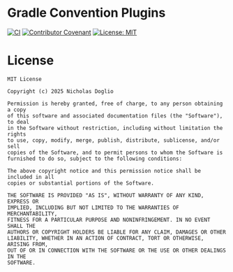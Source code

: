 # Gradle Convention Plugins

[![CI](https://github.com/WhosNickDoglio/convention-plugins/actions/workflows/ci.yml/badge.svg)](https://github.com/WhosNickDoglio/convention-plugins/actions/workflows/ci.yml)
[![Contributor Covenant](https://img.shields.io/badge/Contributor%20Covenant-2.1-4baaaa.svg)](.github/CODE_OF_CONDUCT.md)
[![License: MIT](https://img.shields.io/badge/License-MIT-yellow.svg)](https://opensource.org/licenses/MIT)

[//]: # ([![codecov]&#40;https://codecov.io/gh/WhosNickDoglio/dagger-rules/branch/main/graph/badge.svg?token=wCMZ499cH4&#41;]&#40;https://codecov.io/gh/WhosNickDoglio/dagger-rules&#41;)
[//]: # ([![Maintainability]&#40;https://api.codeclimate.com/v1/badges/528180026c455cacee93/maintainability&#41;]&#40;https://codeclimate.com/github/WhosNickDoglio/dagger-rules/maintainability&#41;)


# License

	MIT License

	Copyright (c) 2025 Nicholas Doglio

	Permission is hereby granted, free of charge, to any person obtaining a copy
	of this software and associated documentation files (the "Software"), to deal
	in the Software without restriction, including without limitation the rights
	to use, copy, modify, merge, publish, distribute, sublicense, and/or sell
	copies of the Software, and to permit persons to whom the Software is
	furnished to do so, subject to the following conditions:

	The above copyright notice and this permission notice shall be included in all
	copies or substantial portions of the Software.

	THE SOFTWARE IS PROVIDED "AS IS", WITHOUT WARRANTY OF ANY KIND, EXPRESS OR
	IMPLIED, INCLUDING BUT NOT LIMITED TO THE WARRANTIES OF MERCHANTABILITY,
	FITNESS FOR A PARTICULAR PURPOSE AND NONINFRINGEMENT. IN NO EVENT SHALL THE
	AUTHORS OR COPYRIGHT HOLDERS BE LIABLE FOR ANY CLAIM, DAMAGES OR OTHER
	LIABILITY, WHETHER IN AN ACTION OF CONTRACT, TORT OR OTHERWISE, ARISING FROM,
	OUT OF OR IN CONNECTION WITH THE SOFTWARE OR THE USE OR OTHER DEALINGS IN THE
	SOFTWARE.
